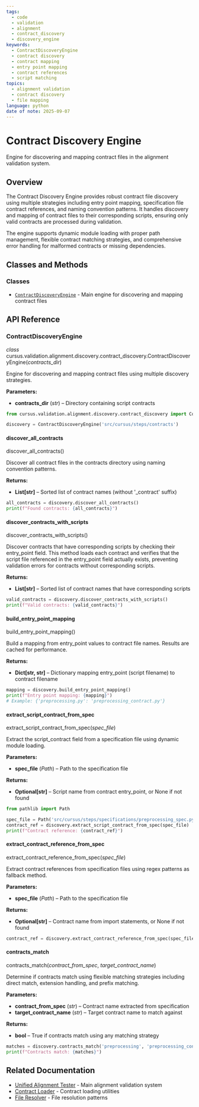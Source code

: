```yaml
---
tags:
  - code
  - validation
  - alignment
  - contract_discovery
  - discovery_engine
keywords:
  - ContractDiscoveryEngine
  - contract discovery
  - contract mapping
  - entry point mapping
  - contract references
  - script matching
topics:
  - alignment validation
  - contract discovery
  - file mapping
language: python
date of note: 2025-09-07
---
```


# Contract Discovery Engine

Engine for discovering and mapping contract files in the alignment validation system.

## Overview

The Contract Discovery Engine provides robust contract file discovery using multiple strategies including entry point mapping, specification file contract references, and naming convention patterns. It handles discovery and mapping of contract files to their corresponding scripts, ensuring only valid contracts are processed during validation.

The engine supports dynamic module loading with proper path management, flexible contract matching strategies, and comprehensive error handling for malformed contracts or missing dependencies.

## Classes and Methods

### Classes
- [`ContractDiscoveryEngine`](#contractdiscoveryengine) - Main engine for discovering and mapping contract files

## API Reference

### ContractDiscoveryEngine

_class_ cursus.validation.alignment.discovery.contract_discovery.ContractDiscoveryEngine(_contracts_dir_)

Engine for discovering and mapping contract files using multiple discovery strategies.

**Parameters:**
- **contracts_dir** (_str_) – Directory containing script contracts

```python
from cursus.validation.alignment.discovery.contract_discovery import ContractDiscoveryEngine

discovery = ContractDiscoveryEngine('src/cursus/steps/contracts')
```

#### discover_all_contracts

discover_all_contracts()

Discover all contract files in the contracts directory using naming convention patterns.

**Returns:**
- **List[str]** – Sorted list of contract names (without '_contract' suffix)

```python
all_contracts = discovery.discover_all_contracts()
print(f"Found contracts: {all_contracts}")
```

#### discover_contracts_with_scripts

discover_contracts_with_scripts()

Discover contracts that have corresponding scripts by checking their entry_point field. This method loads each contract and verifies that the script file referenced in the entry_point field actually exists, preventing validation errors for contracts without corresponding scripts.

**Returns:**
- **List[str]** – Sorted list of contract names that have corresponding scripts

```python
valid_contracts = discovery.discover_contracts_with_scripts()
print(f"Valid contracts: {valid_contracts}")
```

#### build_entry_point_mapping

build_entry_point_mapping()

Build a mapping from entry_point values to contract file names. Results are cached for performance.

**Returns:**
- **Dict[str, str]** – Dictionary mapping entry_point (script filename) to contract filename

```python
mapping = discovery.build_entry_point_mapping()
print(f"Entry point mapping: {mapping}")
# Example: {'preprocessing.py': 'preprocessing_contract.py'}
```

#### extract_script_contract_from_spec

extract_script_contract_from_spec(_spec_file_)

Extract the script_contract field from a specification file using dynamic module loading.

**Parameters:**
- **spec_file** (_Path_) – Path to the specification file

**Returns:**
- **Optional[str]** – Script name from contract entry_point, or None if not found

```python
from pathlib import Path

spec_file = Path('src/cursus/steps/specifications/preprocessing_spec.py')
contract_ref = discovery.extract_script_contract_from_spec(spec_file)
print(f"Contract reference: {contract_ref}")
```

#### extract_contract_reference_from_spec

extract_contract_reference_from_spec(_spec_file_)

Extract contract references from specification files using regex patterns as fallback method.

**Parameters:**
- **spec_file** (_Path_) – Path to the specification file

**Returns:**
- **Optional[str]** – Contract name from import statements, or None if not found

```python
contract_ref = discovery.extract_contract_reference_from_spec(spec_file)
```

#### contracts_match

contracts_match(_contract_from_spec_, _target_contract_name_)

Determine if contracts match using flexible matching strategies including direct match, extension handling, and prefix matching.

**Parameters:**
- **contract_from_spec** (_str_) – Contract name extracted from specification
- **target_contract_name** (_str_) – Target contract name to match against

**Returns:**
- **bool** – True if contracts match using any matching strategy

```python
matches = discovery.contracts_match('preprocessing', 'preprocessing_contract')
print(f"Contracts match: {matches}")
```

## Related Documentation

- [Unified Alignment Tester](../unified_alignment_tester.md) - Main alignment validation system
- [Contract Loader](../loaders/contract_loader.md) - Contract loading utilities
- [File Resolver](../patterns/file_resolver.md) - File resolution patterns
